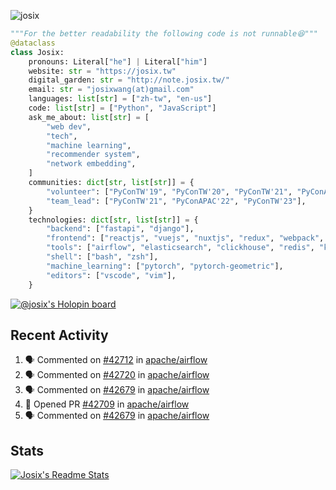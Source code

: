 ![josix](https://komarev.com/ghpvc/?username=josix)
```python
"""For the better readability the following code is not runnable😆"""
@dataclass
class Josix:
    pronouns: Literal["he"] | Literal["him"]
    website: str = "https://josix.tw"
    digital_garden: str = "http://note.josix.tw/"
    email: str = "josixwang(at)gmail.com"
    languages: list[str] = ["zh-tw", "en-us"]
    code: list[str] = ["Python", "JavaScript"]
    ask_me_about: list[str] = [
        "web dev",
        "tech",
        "machine learning",
        "recommender system",
        "network embedding",
    ]
    communities: dict[str, list[str]] = {
        "volunteer": ["PyConTW'19", "PyConTW'20", "PyConTW'21", "PyConAPAC'22", "PyConTW'24"],
        "team_lead": ["PyConTW'21", "PyConAPAC'22", "PyConTW'23"],
    }
    technologies: dict[str, list[str]] = {
        "backend": ["fastapi", "django"],
        "frontend": ["reactjs", "vuejs", "nuxtjs", "redux", "webpack", "tailwindcss"],
        "tools": ["airflow", "elasticsearch", "clickhouse", "redis", "kubernetes", "docker"],
        "shell": ["bash", "zsh"],
        "machine_learning": ["pytorch", "pytorch-geometric"],
        "editors": ["vscode", "vim"],
    }
```
[![@josix's Holopin board](https://holopin.io/api/user/board?user=josix)](https://holopin.io/@josix)

## Recent Activity
<!--START_SECTION:activity-->
1. 🗣 Commented on [#42712](https://github.com/apache/airflow/issues/42712#issuecomment-2395820602) in [apache/airflow](https://github.com/apache/airflow)
2. 🗣 Commented on [#42720](https://github.com/apache/airflow/issues/42720#issuecomment-2392742969) in [apache/airflow](https://github.com/apache/airflow)
3. 🗣 Commented on [#42679](https://github.com/apache/airflow/issues/42679#issuecomment-2392724474) in [apache/airflow](https://github.com/apache/airflow)
4. 💪 Opened PR [#42709](https://github.com/apache/airflow/pull/42709) in [apache/airflow](https://github.com/apache/airflow)
5. 🗣 Commented on [#42679](https://github.com/apache/airflow/issues/42679#issuecomment-2390706450) in [apache/airflow](https://github.com/apache/airflow)
<!--END_SECTION:activity-->



## Stats
[![Josix's Readme Stats](https://github-readme-stats.vercel.app/api?username=josix&show_icons=true&theme=default&count_private=true&card_width=400)](https://github.com/anuraghazra/github-readme-stats)
